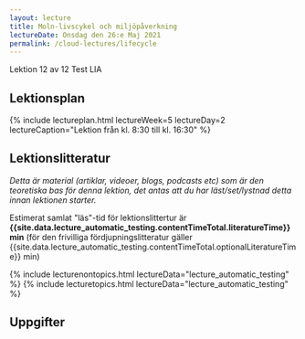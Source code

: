 ```yaml
---
layout: lecture
title: Moln-livscykel och miljöpåverkning
lectureDate: Onsdag den 26:e Maj 2021
permalink: /cloud-lectures/lifecycle
---
```


Lektion 12 av 12
Test
LIA

## Lektionsplan

{% include lectureplan.html lectureWeek=5 lectureDay=2 lectureCaption="Lektion från kl. 8:30 till kl. 16:30" %}

## Lektionslitteratur
*Detta är material (artiklar, videoer, blogs, podcasts etc) som är den teoretiska bas för denna lektion, det antas att du har läst/set/lystnad detta innan lektionen starter.*


Estimerat samlat "läs"-tid för lektionslittertur är **{{site.data.lecture_automatic_testing.contentTimeTotal.literatureTime}} min** (för den frivilliga fördjupningslitteratur gäller {{site.data.lecture_automatic_testing.contentTimeTotal.optionalLiteratureTime}} min)

{% include lecturenontopics.html lectureData="lecture_automatic_testing" %}
{% include lecturetopics.html lectureData="lecture_automatic_testing" %}

## Uppgifter

